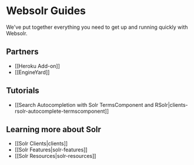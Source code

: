 # Websolr Guides

We've put together everything you need to get up and running quickly with Websolr.

## Partners

- [[Heroku Add-on]]
- [[EngineYard]]

## Tutorials

- [[Search Autocompletion with Solr TermsComponent and RSolr|clients-rsolr-autocomplete-termscomponent]]

## Learning more about Solr

- [[Solr Clients|clients]]
- [[Solr Features|solr-features]]
- [[Solr Resources|solr-resources]]
